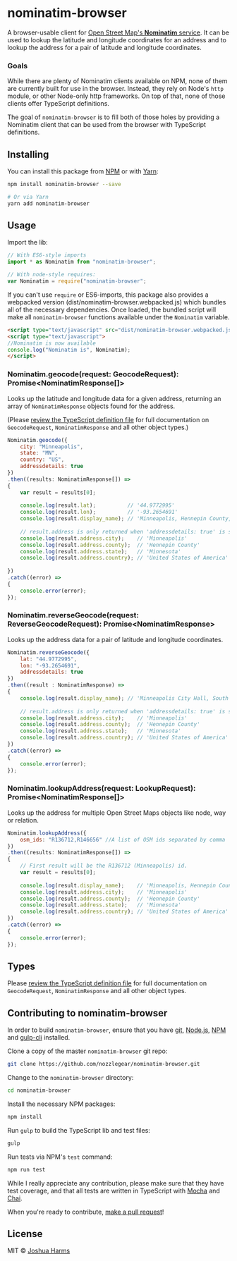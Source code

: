 # nominatim-browser

A browser-usable client for [Open Street Map's **Nominatim** service](http://wiki.openstreetmap.org/wiki/Nominatim). It can be used to lookup the latitude and longitude coordinates for an address and
to lookup the address for a pair of latitude and longitude coordinates.

### Goals

While there are plenty of Nominatim clients available on NPM, none of them are currently built for use in the browser. Instead, they rely on Node's `http` module, or other Node-only http frameworks. On top of that,
none of those clients offer TypeScript definitions.

The goal of `nominatim-browser` is to fill both of those holes by providing a Nominatim client that can be used from the browser with TypeScript definitions.

## Installing

You can install this package from [NPM](https://npmjs.com/package/nominatim-browser) or with [Yarn](https://github.com/yarnpkg/yarn):

```bash
npm install nominatim-browser --save

# Or via Yarn
yarn add nominatim-browser
```

## Usage

Import the lib:

```js
// With ES6-style imports
import * as Nominatim from "nominatim-browser";

// With node-style requires:
var Nominatim = require("nominatim-browser";
```

If you can't use `require` or ES6-imports, this package also provides a webpacked version (dist/nominatim-browser.webpacked.js) which bundles all of the necessary dependencies.
Once loaded, the bundled script will make all `nominatim-browser` functions available under the `Nominatim` variable.

```html
<script type="text/javascript" src="dist/nominatim-browser.webpacked.js" ></script>
<script type="text/javascript">
//Nominatim is now available
console.log("Nominatim is", Nominatim);
</script>
```

### Nominatim.geocode(request: GeocodeRequest): Promise\<NominatimResponse[]\>

Looks up the latitude and longitude data for a given address, returning an array of `NominatimResponse` objects found for the address.

(Please [review the TypeScript definition file](https://github.com/nozzlegear/nominatim-browser/blob/master/dist/nominatim-browser.d.ts) for full documentation on `GeocodeRequest`, `NominatimResponse` and all other object types.)

```js
Nominatim.geocode({
    city: "Minneapolis",
    state: "MN",
    country: "US",
    addressdetails: true
})
.then((results: NominatimResponse[]) =>
{
    var result = results[0];
    
    console.log(result.lat);          // '44.9772995'
    console.log(result.lon);          // '-93.2654691'
    console.log(result.display_name); // 'Minneapolis, Hennepin County, Minnesota, United States of America'
    
    // result.address is only returned when 'addressdetails: true' is sent in the geocode request
    console.log(result.address.city);    // 'Minneapolis'
    console.log(result.address.county);  // 'Hennepin County'
    console.log(result.address.state);   // 'Minnesota'
    console.log(result.address.country); // 'United States of America'
    
})
.catch((error) =>
{
    console.error(error);
});
```

### Nominatim.reverseGeocode(request: ReverseGeocodeRequest): Promise\<NominatimResponse\>

Looks up the address data for a pair of latitude and longitude coordinates.

```js
Nominatim.reverseGeocode({
    lat: "44.9772995",
    lon: "-93.2654691",
    addressdetails: true
})
.then((result : NominatimResponse) =>
{
    console.log(result.display_name); // 'Minneapolis City Hall, South 4th Street, St Anthony West, Phillips, Minneapolis, Hennepin County, Minnesota, 55415, United States of America'
    
    // result.address is only returned when 'addressdetails: true' is sent in the request
    console.log(result.address.city);    // 'Minneapolis'
    console.log(result.address.county);  // 'Hennepin County'
    console.log(result.address.state);   // 'Minnesota'
    console.log(result.address.country); // 'United States of America'
})
.catch((error) =>
{
    console.error(error); 
});
```

### Nominatim.lookupAddress(request: LookupRequest): Promise\<NominatimResponse[]\>

Looks up the address for multiple Open Street Maps objects like node, way or relation.

```js
Nominatim.lookupAddress({
    osm_ids: "R136712,R146656" //A list of OSM ids separated by comma
})
.then((results: NominatimResponse[]) =>
{
    // First result will be the R136712 (Minneapolis) id. 
    var result = results[0];
    
    console.log(result.display_name);    // 'Minneapolis, Hennepin County, Minnesota, United States of America'
    console.log(result.address.city);    // 'Minneapolis'
    console.log(result.address.county);  // 'Hennepin County'
    console.log(result.address.state);   // 'Minnesota'
    console.log(result.address.country); // 'United States of America'
})
.catch((error) =>
{
    console.error(error); 
});
```

## Types

Please [review the TypeScript definition file](https://github.com/nozzlegear/nominatim-browser/blob/master/dist/nominatim-browser.d.ts) for full documentation on `GeocodeRequest`, `NominatimResponse` and all other object types.

## Contributing to nominatim-browser

In order to build `nominatim-browser`, ensure that you have [git](http://git-scm.com/downloads), [Node.js](https://nodejs.org), [NPM](https://npmjs.com) and [gulp-cli](https://npmjs.com/package/gulp-cli) installed.

Clone a copy of the master `nominatim-browser` git repo:

```bash
git clone https://github.com/nozzlegear/nominatim-browser.git
```

Change to the `nominatim-browser` directory:

```bash
cd nominatim-browser
```

Install the necessary NPM packages:

```bash
npm install
```

Run `gulp` to build the TypeScript lib and test files:

```bash
gulp
```

Run tests via NPM's `test` command:

```bash
npm run test
```

While I really appreciate any contribution, please make sure that they have test coverage, and that all tests are written in TypeScript with [Mocha](http://mochajs.org/) and [Chai](http://chaijs.com/).

When you're ready to contribute, [make a pull request](https://github.com/nozzlegear/nominatim-browser/pull/new/master)!

## License

MIT © [Joshua Harms](https://nozzlegear.com)
